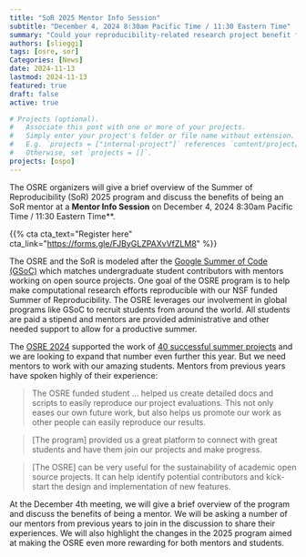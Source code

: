 ```yaml
---
title: "SoR 2025 Mentor Info Session" 
subtitle: "December 4, 2024 8:30am Pacific Time / 11:30 Eastern Time"
summary: "Could your reproducibility-related research project benefit from working with enthusiastic and talented students who are paid to productively contribute to your work this coming Summer? Would you be able to mentor that student no more than 5 hours per week? The Summer of Reproducibility (SoR) Program is the opportunity you are looking for to move your research forward."
authors: [slieggi]
tags: [osre, sor]
Categories: [News]
date: 2024-11-13
lastmod: 2024-11-13
featured: true
draft: false
active: true

# Projects (optional).
#   Associate this post with one or more of your projects.
#   Simply enter your project's folder or file name without extension.
#   E.g. `projects = ["internal-project"]` references `content/project/deep-learning/index.md`.
#   Otherwise, set `projects = []`.
projects: [ospo]
---
```


The OSRE organizers will give a brief overview of the Summer of Reproducibility (SoR) 2025 program and discuss the benefits of being an SoR mentor at a **Mentor Info Session** on December 4, 2024 8:30am Pacific Time / 11:30 Eastern Time**.  

{{% cta cta_text="Register here" cta_link="https://forms.gle/FJByGLZPAXvVfZLM8" %}}

The OSRE and the SoR is modeled after the [Google Summer of Code (GSoC)](https://summerofcode.withgoogle.com/) which matches undergraduate student contributors with mentors working on open source projects. One goal of the OSRE program is to help make computational research efforts reproducible with our NSF funded Summer of Reproducibility. The OSRE leverages our involvement in global programs like GSoC to recruit students from around the world. All students are paid a stipend and mentors are provided administrative and other needed support to allow for a productive summer.  

The [OSRE 2024](/osre24) supported the work of [40 successful summer projects](/osre24/#studentpages) and we are looking to expand that number even further this year. But we need mentors to work with our amazing students. Mentors from previous years have spoken highly of their experience:  

> The OSRE funded student … helped us create detailed docs and scripts to easily reproduce our project evaluations. This not only eases our own future work, but also helps us promote our work as other people can easily reproduce our results.  

> [The program] provided us a great platform to connect with great students and have them join our projects and make progress.  

> [The OSRE] can be very useful for the sustainability of academic open source projects. It can help identify potential contributors and kick-start the design and implementation of new features. 

At the December 4th meeting, we will give a brief overview of the program and discuss the benefits of being a mentor. We will be asking a number of our mentors from previous years to join in the discussion to share their experiences. We will also highlight the changes in the 2025 program aimed at making the OSRE even more rewarding for both mentors and students.
